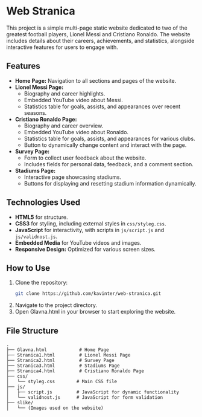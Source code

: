 # Web Stranica

This project is a simple multi-page static website dedicated to two of the greatest football players, Lionel Messi and Cristiano Ronaldo. The website includes details about their careers, achievements, and statistics, alongside interactive features for users to engage with.

## Features

- **Home Page:** Navigation to all sections and pages of the website.
- **Lionel Messi Page:** 
  - Biography and career highlights.
  - Embedded YouTube video about Messi.
  - Statistics table for goals, assists, and appearances over recent seasons.
- **Cristiano Ronaldo Page:**
  - Biography and career overview.
  - Embedded YouTube video about Ronaldo.
  - Statistics table for goals, assists, and appearances for various clubs.
  - Button to dynamically change content and interact with the page.
- **Survey Page:**
  - Form to collect user feedback about the website.
  - Includes fields for personal data, feedback, and a comment section.
- **Stadiums Page:**
  - Interactive page showcasing stadiums.
  - Buttons for displaying and resetting stadium information dynamically.

## Technologies Used

- **HTML5** for structure.
- **CSS3** for styling, including external styles in `css/styleg.css`.
- **JavaScript** for interactivity, with scripts in `js/script.js` and `js/validnost.js`.
- **Embedded Media** for YouTube videos and images.
- **Responsive Design:** Optimized for various screen sizes.

## How to Use

1. Clone the repository:
   ```bash
   git clone https://github.com/kavinter/web-stranica.git
2. Navigate to the project directory.
3. Open Glavna.html in your browser to start exploring the website.

## File Structure
```
.
├── Glavna.html            # Home Page
├── Stranica1.html         # Lionel Messi Page
├── Stranica2.html         # Survey Page
├── Stranica3.html         # Stadiums Page 
├── Stranica4.html         # Cristiano Ronaldo Page
├── css/
│   └── styleg.css        # Main CSS file
├── js/
│   ├── script.js         # JavaScript for dynamic functionality
│   └── validnost.js      # JavaScript for form validation
├── slike/
│   └── (Images used on the website)
```

